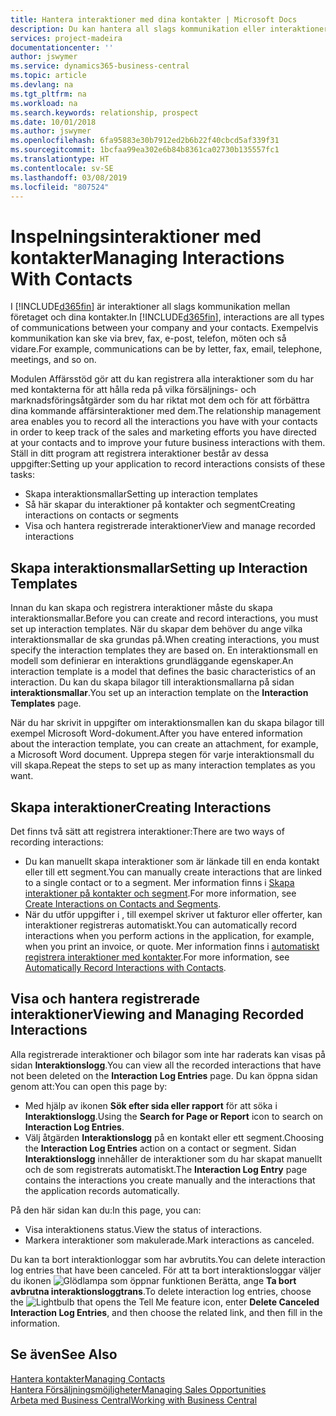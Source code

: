 ```yaml
---
title: Hantera interaktioner med dina kontakter | Microsoft Docs
description: Du kan hantera all slags kommunikation eller interaktioner mellan ditt företag och kontakterna, till exempel för brev, telefonsamtal, sammanträden och så vidare.
services: project-madeira
documentationcenter: ''
author: jswymer
ms.service: dynamics365-business-central
ms.topic: article
ms.devlang: na
ms.tgt_pltfrm: na
ms.workload: na
ms.search.keywords: relationship, prospect
ms.date: 10/01/2018
ms.author: jswymer
ms.openlocfilehash: 6fa95883e30b7912ed2b6b22f40cbcd5af339f31
ms.sourcegitcommit: 1bcfaa99ea302e6b84b8361ca02730b135557fc1
ms.translationtype: HT
ms.contentlocale: sv-SE
ms.lasthandoff: 03/08/2019
ms.locfileid: "807524"
---
```

# <a name="managing-interactions-with-contacts"></a><span data-ttu-id="be547-103">Inspelningsinteraktioner med kontakter</span><span class="sxs-lookup"><span data-stu-id="be547-103">Managing Interactions With Contacts</span></span>
<span data-ttu-id="be547-104">I [!INCLUDE[d365fin](includes/d365fin_md.md)] är interaktioner all slags kommunikation mellan företaget och dina kontakter.</span><span class="sxs-lookup"><span data-stu-id="be547-104">In [!INCLUDE[d365fin](includes/d365fin_md.md)], interactions are all types of communications between your company and your contacts.</span></span> <span data-ttu-id="be547-105">Exempelvis kommunikation kan ske via brev, fax, e-post, telefon, möten och så vidare.</span><span class="sxs-lookup"><span data-stu-id="be547-105">For example, communications can be by letter, fax, email, telephone, meetings, and so on.</span></span>

<span data-ttu-id="be547-106">Modulen Affärsstöd gör att du kan registrera alla interaktioner som du har med kontakterna för att hålla reda på vilka försäljnings- och marknadsföringsåtgärder som du har riktat mot dem och för att förbättra dina kommande affärsinteraktioner med dem.</span><span class="sxs-lookup"><span data-stu-id="be547-106">The relationship management area enables you to record all the interactions you have with your contacts in order to keep track of the sales and marketing efforts you have directed at your contacts and to improve your future business interactions with them.</span></span> <span data-ttu-id="be547-107">Ställ in ditt program att registrera interaktioner består av dessa uppgifter:</span><span class="sxs-lookup"><span data-stu-id="be547-107">Setting up your application to record interactions consists of these tasks:</span></span>

* <span data-ttu-id="be547-108">Skapa interaktionsmallar</span><span class="sxs-lookup"><span data-stu-id="be547-108">Setting up interaction templates</span></span>  
* <span data-ttu-id="be547-109">Så här skapar du interaktioner på kontakter och segment</span><span class="sxs-lookup"><span data-stu-id="be547-109">Creating interactions on contacts or segments</span></span>  
* <span data-ttu-id="be547-110">Visa och hantera registrerade interaktioner</span><span class="sxs-lookup"><span data-stu-id="be547-110">View and manage recorded interactions</span></span>  

##  <a name="setting-up-interaction-templates"></a><span data-ttu-id="be547-111">Skapa interaktionsmallar</span><span class="sxs-lookup"><span data-stu-id="be547-111">Setting up Interaction Templates</span></span>
<span data-ttu-id="be547-112">Innan du kan skapa och registrera interaktioner måste du skapa interaktionsmallar.</span><span class="sxs-lookup"><span data-stu-id="be547-112">Before you can create and record interactions, you must set up interaction templates.</span></span> <span data-ttu-id="be547-113">När du skapar dem behöver du ange vilka interaktionsmallar de ska grundas på.</span><span class="sxs-lookup"><span data-stu-id="be547-113">When creating interactions, you must specify the interaction templates they are based on.</span></span> <span data-ttu-id="be547-114">En interaktionsmall en modell som definierar en interaktions grundläggande egenskaper.</span><span class="sxs-lookup"><span data-stu-id="be547-114">An interaction template is a model that defines the basic characteristics of an interaction.</span></span>
<span data-ttu-id="be547-115">Du kan du skapa bilagor till interaktionsmallarna på sidan **interaktionsmallar**.</span><span class="sxs-lookup"><span data-stu-id="be547-115">You set up an interaction template on the **Interaction Templates** page.</span></span>

<span data-ttu-id="be547-116">När du har skrivit in uppgifter om interaktionsmallen kan du skapa bilagor till exempel Microsoft Word-dokument.</span><span class="sxs-lookup"><span data-stu-id="be547-116">After you have entered information about the interaction template, you can create an attachment, for example, a Microsoft Word document.</span></span> <span data-ttu-id="be547-117">Upprepa stegen för varje interaktionsmall du vill skapa.</span><span class="sxs-lookup"><span data-stu-id="be547-117">Repeat the steps to set up as many interaction templates as you want.</span></span>  

## <a name="creating-interactions"></a><span data-ttu-id="be547-118">Skapa interaktioner</span><span class="sxs-lookup"><span data-stu-id="be547-118">Creating Interactions</span></span>
<span data-ttu-id="be547-119">Det finns två sätt att registrera interaktioner:</span><span class="sxs-lookup"><span data-stu-id="be547-119">There are two ways of recording interactions:</span></span>

* <span data-ttu-id="be547-120">Du kan manuellt skapa interaktioner som är länkade till en enda kontakt eller till ett segment.</span><span class="sxs-lookup"><span data-stu-id="be547-120">You can manually create interactions that are linked to a single contact or to a segment.</span></span> <span data-ttu-id="be547-121">Mer information finns i [Skapa interaktioner på kontakter och segment](marketing-how-create-interactions.md).</span><span class="sxs-lookup"><span data-stu-id="be547-121">For more information, see [Create Interactions on Contacts and Segments](marketing-how-create-interactions.md).</span></span>  
* <span data-ttu-id="be547-122">När du utför uppgifter i , till exempel skriver ut fakturor eller offerter, kan interaktioner registreras automatiskt.</span><span class="sxs-lookup"><span data-stu-id="be547-122">You can automatically record interactions when you perform actions in the application, for example, when you print an invoice, or quote.</span></span> <span data-ttu-id="be547-123">Mer information finns i [automatiskt registrera interaktioner med kontakter](marketing-auto-record-interactions.md).</span><span class="sxs-lookup"><span data-stu-id="be547-123">For more information, see [Automatically Record Interactions with Contacts](marketing-auto-record-interactions.md).</span></span>

## <a name="viewing-and-managing-recorded-interactions"></a><span data-ttu-id="be547-124">Visa och hantera registrerade interaktioner</span><span class="sxs-lookup"><span data-stu-id="be547-124">Viewing and Managing Recorded Interactions</span></span>
<span data-ttu-id="be547-125">Alla registrerade interaktioner och bilagor som inte har raderats kan visas på sidan **Interaktionslogg**.</span><span class="sxs-lookup"><span data-stu-id="be547-125">You can view all the recorded interactions that have not been deleted on the **Interaction Log Entries** page.</span></span> <span data-ttu-id="be547-126">Du kan öppna sidan genom att:</span><span class="sxs-lookup"><span data-stu-id="be547-126">You can open this page by:</span></span>

* <span data-ttu-id="be547-127">Med hjälp av ikonen **Sök efter sida eller rapport** för att söka i **Interaktionslogg**.</span><span class="sxs-lookup"><span data-stu-id="be547-127">Using the **Search for Page or Report** icon to search on **Interaction Log Entries**.</span></span>
* <span data-ttu-id="be547-128">Välj åtgärden **Interaktionslogg** på en kontakt eller ett segment.</span><span class="sxs-lookup"><span data-stu-id="be547-128">Choosing the **Interaction Log Entries** action on a contact or segment.</span></span>
  <span data-ttu-id="be547-129">Sidan **Interaktionslogg** innehåller de interaktioner som du har skapat manuellt och de som registrerats automatiskt.</span><span class="sxs-lookup"><span data-stu-id="be547-129">The **Interaction Log Entry** page contains the interactions you create manually and the interactions that the application records automatically.</span></span>

<span data-ttu-id="be547-130">På den här sidan kan du:</span><span class="sxs-lookup"><span data-stu-id="be547-130">In this page, you can:</span></span>

* <span data-ttu-id="be547-131">Visa interaktionens status.</span><span class="sxs-lookup"><span data-stu-id="be547-131">View the status of interactions.</span></span>
* <span data-ttu-id="be547-132">Markera interaktioner som makulerade.</span><span class="sxs-lookup"><span data-stu-id="be547-132">Mark interactions as canceled.</span></span>

<span data-ttu-id="be547-133">Du kan ta bort interaktionloggar som har avbrutits.</span><span class="sxs-lookup"><span data-stu-id="be547-133">You can delete interaction log entries that have been canceled.</span></span> <span data-ttu-id="be547-134">För att ta bort interaktionsloggar väljer du ikonen ![Glödlampa som öppnar funktionen Berätta](media/ui-search/search_small.png "Berätta vad du vill göra"), ange **Ta bort avbrutna interaktionsloggtrans**.</span><span class="sxs-lookup"><span data-stu-id="be547-134">To delete interaction log entries, choose the ![Lightbulb that opens the Tell Me feature](media/ui-search/search_small.png "Tell me what you want to do") icon, enter **Delete Canceled Interaction Log Entries**, and then choose the related link, and then fill in the information.</span></span>

## <a name="see-also"></a><span data-ttu-id="be547-135">Se även</span><span class="sxs-lookup"><span data-stu-id="be547-135">See Also</span></span>
[<span data-ttu-id="be547-136">Hantera kontakter</span><span class="sxs-lookup"><span data-stu-id="be547-136">Managing Contacts</span></span>](marketing-contacts.md)  
[<span data-ttu-id="be547-137">Hantera Försäljningsmöjligheter</span><span class="sxs-lookup"><span data-stu-id="be547-137">Managing Sales Opportunities</span></span>](marketing-manage-sales-opportunities.md)  
[<span data-ttu-id="be547-138">Arbeta med Business Central</span><span class="sxs-lookup"><span data-stu-id="be547-138">Working with Business Central</span></span>](ui-work-product.md)  
